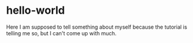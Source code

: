 # hello-world
Here I am supposed to tell something about myself because the tutorial is telling me so, but I can't come up with much.
